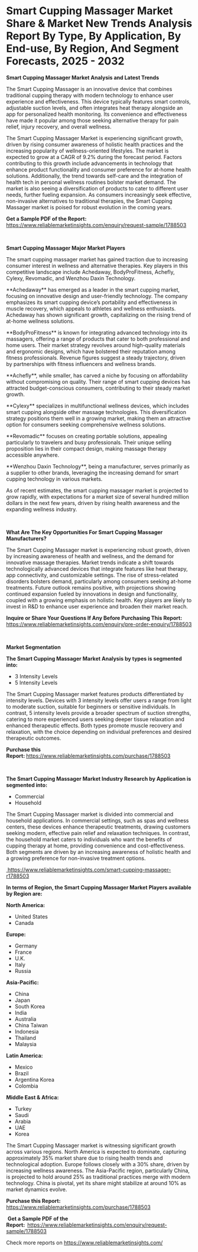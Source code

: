 <p><h1>Smart Cupping Massager Market Share & Market New Trends Analysis Report By Type, By Application, By End-use, By Region, And Segment Forecasts, 2025 - 2032</h1></p><p><strong>Smart Cupping Massager Market Analysis and Latest Trends</strong></p>
<p><p>The Smart Cupping Massager is an innovative device that combines traditional cupping therapy with modern technology to enhance user experience and effectiveness. This device typically features smart controls, adjustable suction levels, and often integrates heat therapy alongside an app for personalized health monitoring. Its convenience and effectiveness have made it popular among those seeking alternative therapy for pain relief, injury recovery, and overall wellness.</p><p>The Smart Cupping Massager Market is experiencing significant growth, driven by rising consumer awareness of holistic health practices and the increasing popularity of wellness-oriented lifestyles. The market is expected to grow at a CAGR of 9.2% during the forecast period. Factors contributing to this growth include advancements in technology that enhance product functionality and consumer preference for at-home health solutions. Additionally, the trend towards self-care and the integration of health tech in personal wellness routines bolster market demand. The market is also seeing a diversification of products to cater to different user needs, further fueling expansion. As consumers increasingly seek effective, non-invasive alternatives to traditional therapies, the Smart Cupping Massager market is poised for robust evolution in the coming years.</p></p>
<p><strong>Get a Sample PDF of the Report:&nbsp;</strong> <a href="https://www.reliablemarketinsights.com/enquiry/request-sample/1788503?utm_campaign=3032&utm_medium=2&utm_source=Github&utm_content=ia&utm_term=03032025&utm_id=smart-cupping-massager">https://www.reliablemarketinsights.com/enquiry/request-sample/1788503</a></p>
<p>&nbsp;</p>
<p><strong>Smart Cupping Massager Major Market Players</strong></p>
<p><p>The smart cupping massager market has gained traction due to increasing consumer interest in wellness and alternative therapies. Key players in this competitive landscape include Achedaway, BodyProFitness, Achefly, Cylexy, Revomadic, and Wenzhou Daxin Technology.</p><p>**Achedaway** has emerged as a leader in the smart cupping market, focusing on innovative design and user-friendly technology. The company emphasizes its smart cupping device’s portability and effectiveness in muscle recovery, which appeals to athletes and wellness enthusiasts. Achedaway has shown significant growth, capitalizing on the rising trend of at-home wellness solutions.</p><p>**BodyProFitness** is known for integrating advanced technology into its massagers, offering a range of products that cater to both professional and home users. Their market strategy revolves around high-quality materials and ergonomic designs, which have bolstered their reputation among fitness professionals. Revenue figures suggest a steady trajectory, driven by partnerships with fitness influencers and wellness brands.</p><p>**Achefly**, while smaller, has carved a niche by focusing on affordability without compromising on quality. Their range of smart cupping devices has attracted budget-conscious consumers, contributing to their steady market growth.</p><p>**Cylexy** specializes in multifunctional wellness devices, which includes smart cupping alongside other massage technologies. This diversification strategy positions them well in a growing market, making them an attractive option for consumers seeking comprehensive wellness solutions.</p><p>**Revomadic** focuses on creating portable solutions, appealing particularly to travelers and busy professionals. Their unique selling proposition lies in their compact design, making massage therapy accessible anywhere.</p><p>**Wenzhou Daxin Technology**, being a manufacturer, serves primarily as a supplier to other brands, leveraging the increasing demand for smart cupping technology in various markets. </p><p>As of recent estimates, the smart cupping massager market is projected to grow rapidly, with expectations for a market size of several hundred million dollars in the next few years, driven by rising health awareness and the expanding wellness industry.</p></p>
<p>&nbsp;</p>
<p><strong>What Are The Key Opportunities For Smart Cupping Massager Manufacturers?</strong></p>
<p><p>The Smart Cupping Massager market is experiencing robust growth, driven by increasing awareness of health and wellness, and the demand for innovative massage therapies. Market trends indicate a shift towards technologically advanced devices that integrate features like heat therapy, app connectivity, and customizable settings. The rise of stress-related disorders bolsters demand, particularly among consumers seeking at-home treatments. Future outlook remains positive, with projections showing continued expansion fueled by innovations in design and functionality, coupled with a growing emphasis on holistic health. Key players are likely to invest in R&D to enhance user experience and broaden their market reach.</p></p>
<p><strong>Inquire or Share Your Questions If Any Before Purchasing This Report:</strong> <a href="https://www.reliablemarketinsights.com/enquiry/pre-order-enquiry/1788503?utm_campaign=3032&utm_medium=2&utm_source=Github&utm_content=ia&utm_term=03032025&utm_id=smart-cupping-massager">https://www.reliablemarketinsights.com/enquiry/pre-order-enquiry/1788503</a></p>
<p>&nbsp;</p>
<p><strong>Market Segmentation</strong></p>
<p><strong>The Smart Cupping Massager Market Analysis by types is segmented into:</strong></p>
<p><ul><li>3 Intensity Levels</li><li>5 Intensity Levels</li></ul></p>
<p><p>The Smart Cupping Massager market features products differentiated by intensity levels. Devices with 3 intensity levels offer users a range from light to moderate suction, suitable for beginners or sensitive individuals. In contrast, 5 intensity levels provide a broader spectrum of suction strengths, catering to more experienced users seeking deeper tissue relaxation and enhanced therapeutic effects. Both types promote muscle recovery and relaxation, with the choice depending on individual preferences and desired therapeutic outcomes.</p></p>
<p><strong>Purchase this Report:&nbsp;</strong><a href="https://www.reliablemarketinsights.com/purchase/1788503?utm_campaign=3032&utm_medium=2&utm_source=Github&utm_content=ia&utm_term=03032025&utm_id=smart-cupping-massager">https://www.reliablemarketinsights.com/purchase/1788503</a></p>
<p>&nbsp;</p>
<p><strong>The Smart Cupping Massager Market Industry Research by Application is segmented into:</strong></p>
<p><ul><li>Commercial</li><li>Household</li></ul></p>
<p><p>The Smart Cupping Massager market is divided into commercial and household applications. In commercial settings, such as spas and wellness centers, these devices enhance therapeutic treatments, drawing customers seeking modern, effective pain relief and relaxation techniques. In contrast, the household market caters to individuals who want the benefits of cupping therapy at home, providing convenience and cost-effectiveness. Both segments are driven by an increasing awareness of holistic health and a growing preference for non-invasive treatment options.</p></p>
<p><a href="https://www.reliablemarketinsights.com/smart-cupping-massager-r1788503?utm_campaign=3032&utm_medium=2&utm_source=Github&utm_content=ia&utm_term=03032025&utm_id=smart-cupping-massager">&nbsp;https://www.reliablemarketinsights.com/smart-cupping-massager-r1788503</a></p>
<p><strong>In terms of Region, the Smart Cupping Massager Market Players available by Region are:</strong></p>
<p>
    <p> <strong> North America: </strong>
        <ul>
            <li>United States</li>
            <li>Canada</li>
        </ul>
        </p> 
    <p> <strong> Europe: </strong>
        <ul>
            <li>Germany</li>
            <li>France</li>
            <li>U.K.</li>
            <li>Italy</li>
            <li>Russia</li>
        </ul>
        </p> 
    <p> <strong> Asia-Pacific: </strong>
        <ul>
            <li>China</li>
            <li>Japan</li>
            <li>South Korea</li>
            <li>India</li>
            <li>Australia</li>
            <li>China Taiwan</li>
            <li>Indonesia</li>
            <li>Thailand</li>
            <li>Malaysia</li>
        </ul>
        </p> 
    <p> <strong> Latin America: </strong>
        <ul>
            <li>Mexico</li>
            <li>Brazil</li>
            <li>Argentina Korea</li>
            <li>Colombia</li>
        </ul>
        </p> 
    <p> <strong> Middle East & Africa: </strong>
        <ul>
            <li>Turkey</li>
            <li>Saudi</li>
            <li>Arabia</li>
            <li>UAE</li>
            <li>Korea</li>
        </ul>
    </p>
    </p>
<p><p>The Smart Cupping Massager market is witnessing significant growth across various regions. North America is expected to dominate, capturing approximately 35% market share due to rising health trends and technological adoption. Europe follows closely with a 30% share, driven by increasing wellness awareness. The Asia-Pacific region, particularly China, is projected to hold around 25% as traditional practices merge with modern technology. China is pivotal, yet its share might stabilize at around 10% as market dynamics evolve.</p></p>
<p><strong>Purchase this Report: </strong><a href="https://www.reliablemarketinsights.com/purchase/1788503?utm_campaign=3032&utm_medium=2&utm_source=Github&utm_content=ia&utm_term=03032025&utm_id=smart-cupping-massager">https://www.reliablemarketinsights.com/purchase/1788503</a></p>
<p>&nbsp;<strong>Get a Sample PDF of the Report:&nbsp;&nbsp;</strong><a href="https://www.reliablemarketinsights.com/enquiry/request-sample/1788503?utm_campaign=3032&utm_medium=2&utm_source=Github&utm_content=ia&utm_term=03032025&utm_id=smart-cupping-massager">https://www.reliablemarketinsights.com/enquiry/request-sample/1788503</a></p>
<p><strong></strong></p>
<p>Check more reports on <a href="https://www.reliablemarketinsights.com/?utm_campaign=3032&utm_medium=2&utm_source=Github&utm_content=ia&utm_term=03032025&utm_id=smart-cupping-massager">https://www.reliablemarketinsights.com/</a></p>